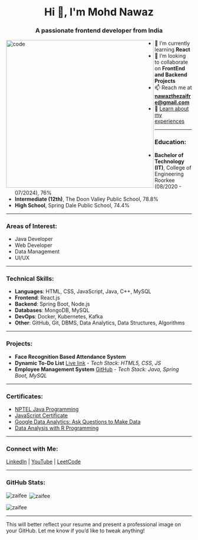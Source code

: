 <h1 align="center">Hi 👋, I'm Mohd Nawaz</h1>
<h3 align="center">A passionate frontend developer from India</h3>
<img align="left" alt="code" width="400" src="https://cdn.dribbble.com/users/1162077/screenshots/3848914/programmer.gif" />

- 🌱 I’m currently learning **React**
- 👯 I’m looking to collaborate on **FrontEnd and Backend Projects**
- 📫 Reach me at **nawazthezaifre@gmail.com**
- 📄 [Learn about my experiences](https://drive.google.com/file/d/10pewnnG_HEEoBFHGJd3gtjZK2c-scHmu/view?usp=sharing)

---

### **Education**:
- **Bachelor of Technology (IT)**, College of Engineering Roorkee (08/2020 - 07/2024), 76%
- **Intermediate (12th)**, The Doon Valley Public School, 78.8%
- **High School**, Spring Dale Public School, 74.4%

---

### **Areas of Interest**:
- Java Developer
- Web Developer
- Data Management
- UI/UX

---

### **Technical Skills**:
- **Languages**: HTML, CSS, JavaScript, Java, C++, MySQL
- **Frontend**: React.js
- **Backend**: Spring Boot, Node.js
- **Databases**: MongoDB, MySQL
- **DevOps**: Docker, Kubernetes, Kafka
- **Other**: GitHub, Git, DBMS, Data Analytics, Data Structures, Algorithms

---

### **Projects**:
- **Face Recognition Based Attendance System**
- **Dynamic To-Do List** [Live link](https://zaifee.github.io/To-Do-List/) - *Tech Stack: HTML5, CSS, JS*
- **Employee Management System** [GitHub](https://github.com/zaifee/EmployeeManagementSystem) - *Tech Stack: Java, Spring Boot, MySQL*

---

### **Certificates**:
- [NPTEL Java Programming](https://drive.google.com/file/d/1K5dotwJs4xevMTZ0V4v2rucmiqbboV_Q/view?usp=sharing)
- [JavaScript Certificate](https://drive.google.com/file/d/1f7mQ1Bg-tVUBjY2Co8-7m533d5uzsiWc/view?usp=sharing)
- [Google Data Analytics: Ask Questions to Make Data](https://drive.google.com/file/d/1XDqijvjMzUHUcdsP84_lneBYZ1eZtxIS/view?usp=sharing)
- [Data Analysis with R Programming](https://drive.google.com/file/d/182590iRL18dgNN9C-rQehZi1eA5mjadq/view?usp=sharing)

---

### **Connect with Me**:
[LinkedIn](https://linkedin.com/in/mohd-nawaz-92b9bb204/) | [YouTube](https://www.youtube.com/c/algo&dev) | [LeetCode](https://leetcode.com/u/Mohd_Nawaz/)

---

### **GitHub Stats**:
<p><img align="left" src="https://github-readme-stats.vercel.app/api/top-langs?username=zaifee&show_icons=true&locale=en&layout=compact" alt="zaifee" /></p>
<p>&nbsp;<img align="center" src="https://github-readme-stats.vercel.app/api?username=zaifee&show_icons=true&locale=en" alt="zaifee" /></p>
<p><img align="center" src="https://github-readme-streak-stats.herokuapp.com/?user=zaifee&" alt="zaifee" /></p>

---

This will better reflect your resume and present a professional image on your GitHub. Let me know if you’d like to tweak anything!
